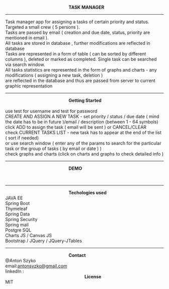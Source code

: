 

<html lang="en">
<head>
    <meta charset="UTF-8">
</head>
<body>

<b style="margin-left: 40%">TASK MANAGER</b>
<hr />
Task manager app for assigning a tasks of certain priority and status. Targeted a small crew ( 5 persons ).<br/>
Tasks are passed by email ( creation  and due date, status, priority are mentioned in email ).<br/>
All tasks are stored in database , further  modifications are reflected in database<br/>
Tasks are represented  in  a form of table ( can be sorted by different columns ), deleted or marked as completed. Single task can be searched via search window.<br/>
All tasks statistics are represented in the form of graphs and charts - any modifications ( assigning a new task, deletion )<br/>
are reflected in the  database and thus are passed from server to current graphic representation <br/>
<hr/>
<b style="margin-left: 40%">Getting Started</b><br/>
   <link href="https://antonsyzkotaskmanagercharts.herokuapp.com/login"><br/>
use test for username  and test for password<br/>
CREATE AND ASSIGN A NEW TASK - set priority / status / due date ( mind the date has to be  in future )/email / description (between 1 - 64 symbols)<br/>
click ADD to assign the task ( email will be sent ) or CANCEL/CLEAR<br/>
check CURRENT TASKS LIST - new task has to appear at the end of the  list ( sort if needed) <br/>
or use search window ( enter any of the params to search for the  particular  task or the group of tasks ( by email or date ) )<br/>
check graphs and charts (click on charts and graphs to check detailed info )<br/>

<hr/>

<b style="margin-left: 40%">DEMO</b><br/>
<link href="https://antonsyzkotaskmanagercharts.herokuapp.com/login"><br/>


<hr/>

<b style="margin-left: 40%">Techologies used </b><br/>
<span>JAVA EE</span><br/>
<span>Spring Boot</span><br/>
<span>Thymeleaf</span><br/>
<span>Spring Data</span><br/>
<span>Spring Security</span><br/>
<span>Spring mail</span><br/>
<span>Postgre SQL</span><br/>
<span>Charts JS / Canvas JS</span><br/>
<span>Bootstrap / JQuery / JQuery-JTables</span><br/>


<hr/>

<b style="margin-left: 40%">Contact</b><br/>
@Anton Szyko<br/>
email:<email>antonsyzko@gmail.com</email><br/>
linkedIn : <link href="https://www.linkedin.com/in/anton-syzko-b709ab123"><br/>
<b style="margin-left: 50%">License</b><br/>
<span>MIT</span><br/>

</html>
